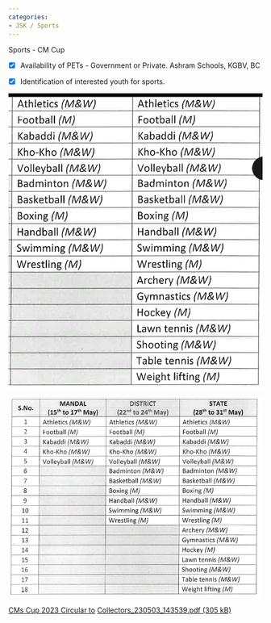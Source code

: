 ```yaml
---
categories:
- JSK / Sports
---
```

Sports - CM Cup

  

- [x] Availability of PETs - Government or Private. Ashram Schools, KGBV, BC 
- [x] Identification of interested youth for sports. 

  

![](../files/96cfa9fa-26b9-44ea-9327-948bcf1ad72c.jpg)

![](../files/e2c73756-9acd-427f-93ea-6c1a12bdb32c.jpg)

  

  

  

[CMs Cup 2023 Circular to](../files/1a9a1260-af65-429a-86c1-8483c4034f7b.pdf) [Collectors\_230503\_143539.pdf (305 kB)](../files/1a9a1260-af65-429a-86c1-8483c4034f7b.pdf)